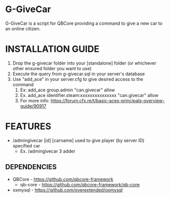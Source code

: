 # G-GiveCar

G-GiveCar is a script for QBCore providing a command to give a new car to an online citizen.

<h1>INSTALLATION GUIDE</h1>

1. Drop the g-givecar folder into your [standalone] folder (or whichever other ensured folder you want to use)
2. Execute the query from g-givecar.sql in your server's database
3. Use "add_ace" in your server.cfg to give desired access to the command
   1. Ex: add_ace group.admin "can.givecar" allow
   2. Ex. add_ace identifier.steam:xxxxxxxxxxxxxxx "can.givecar" allow
   3. For more info: https://forum.cfx.re/t/basic-aces-principals-overview-guide/90917


<h1>FEATURES</h1>

- /admingivecar [id] [carname] used to give player (by server ID) specified car
  - Ex. /admingivecar 3 adder

**DEPENDENCIES**
-----
- QBCore - https://github.com/qbcore-framework
  - qb-core - https://github.com/qbcore-framework/qb-core
- oxmysql - https://github.com/overextended/oxmysql